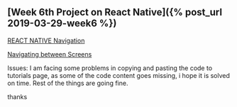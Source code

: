 ## [Week 6th Project on React Native]({% post_url 2019-03-29-week6 %})



[REACT NATIVE Navigation](https://reactnavigation.org/docs/en/hello-react-navigation.html "React Navigation")

[Navigating between Screens](https://reactnavigation.org/docs/en/navigating.html)


Issues:
I am facing some problems in copying and pasting the code to tutorials page, as some of the code content goes missing, i hope it is solved on time. Rest of the things are going fine.



thanks
